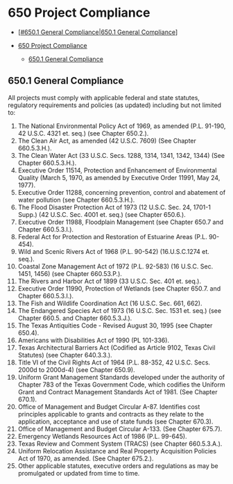 # 650 Project Compliance
- [[#650.1 General Compliance|650.1 General Compliance]]

- [650 Project Compliance](#650-project-compliance)
  - [650.1 General Compliance](#6501-general-compliance)


## 650.1 General Compliance
All projects must comply with applicable federal and state statutes, regulatory
requirements and policies (as updated) including but not limited to:

1. The National Environmental Policy Act of 1969, as amended (P.L. 91-190, 42 U.S.C. 4321 et. seq.) (see Chapter 650.2.).
2. The Clean Air Act, as amended (42 U.S.C. 7609) (See Chapter 660.5.3.H.).
3. The Clean Water Act (33 U.S.C. Secs. 1288, 1314, 1341, 1342, 1344) (See Chapter 660.5.3.H.).
4. Executive Order 11514, Protection and Enhancement of Environmental Quality (March 5, 1970, as amended by Executive Order 11991, May 24, 1977).
5. Executive Order 11288, concerning prevention, control and abatement of water pollution (see Chapter 660.5.3.H.).
6. The Flood Disaster Protection Act of 1973 (12 U.S.C. Sec. 24, 1701-1 Supp.) (42 U.S.C. Sec. 4001 et. seq.) (see Chapter 650.6.).
7. Executive Order 11988, Floodplain Management (see Chapter 650.7 and Chapter 660.5.3.I.).
8. Federal Act for Protection and Restoration of Estuarine Areas (P.L. 90-454).
9. Wild and Scenic Rivers Act of 1968 (P.L. 90-542) (16.U.S.C.1274 et. seq.).
10. Coastal Zone Management Act of 1972 (P.L. 92-583) (16 U.S.C. Sec. 1451, 1456) (see Chapter 660.53.P.).
11. The Rivers and Harbor Act of 1899 (33 U.S.C. Sec. 401 et. seq.).
12. Executive Order 11990, Protection of Wetlands (see Chapter 650.7. and Chapter 660.5.3.I.).
13. The Fish and Wildlife Coordination Act (16 U.S.C. Sec. 661, 662).
14. The Endangered Species Act of 1973 (16 U.S.C. Sec. 1531 et. seq.) (see Chapter 660.5. and Chapter 660.5.3.J.).
15. The Texas Antiquities Code - Revised August 30, 1995 (see Chapter 650.4).
16. Americans with Disabilities Act of 1990 (PL 101-336).
17. Texas Architectural Barriers Act (Codified as Article 9102, Texas Civil Statutes) (see Chapter 640.3.3.).
18. Title VI of the Civil Rights Act of 1964 (P.L. 88-352, 42 U.S.C. Secs. 2000d to 2000d-4) (see Chapter 650.9).
19. Uniform Grant Management Standards developed under the authority of Chapter 783 of the Texas Government Code, which codifies the Uniform Grant and Contract Management Standards Act of 1981. (See Chapter 670.1).
20. Office of Management and Budget Circular A-87. Identifies cost principles applicable to grants and contracts as they relate to the application, acceptance and use of state funds (see Chapter 670.3).
21. Office of Management and Budget Circular A-133. (See Chapter 675.7).
22. Emergency Wetlands Resources Act of 1986 (P.L. 99-645).
23. Texas Review and Comment System (TRACS) (see Chapter 660.5.3.A.).
24. Uniform Relocation Assistance and Real Property Acquisition Policies Act of 1970, as amended. (See Chapter 675.2.).
25. Other applicable statutes, executive orders and regulations as may be promulgated or updated from time to time.


[//begin]: # "Autogenerated link references for markdown compatibility"
[#650.1 General Compliance|650.1 General Compliance]: 650-Project-Compliance.md "650 Project Compliance"
[//end]: # "Autogenerated link references"